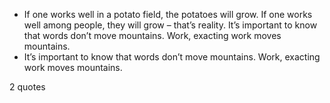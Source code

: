  - If one works well in a potato field, the potatoes will grow. If one works well among people, they will grow – that’s reality. It’s important to know that words don’t move mountains. Work, exacting work moves mountains.
 - It’s important to know that words don’t move mountains. Work, exacting work moves mountains.

2 quotes